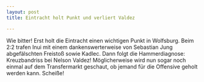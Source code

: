 ```yaml
---
layout: post
title: Eintracht holt Punkt und verliert Valdez

---
```


Wie bitter! Erst holt die Eintracht einen wichtigen Punkt in Wolfsburg. Beim 2:2 trafen Inui mit einem dankenswerterweise von Sebastian Jung abgefälschten Freistoß sowie Kadlec. Dann folgt die Hammerdiagnose: Kreuzbandriss bei Nelson Valdez! Möglicherweise wird nun sogar noch einmal auf dem Transfermarkt geschaut, ob jemand für die Offensive geholt werden kann. Scheiße!


